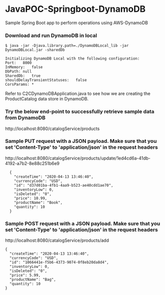 # JavaPOC-Springboot-DynamoDB
Sample Spring Boot app to perform operations using AWS-DynamoDB

### Download and run DynamoDB in local
```
$ java -jar -Djava.library.path=./DynamoDBLocal_lib -jar DynamoDBLocal.jar -sharedDb

Initializing DynamoDB Local with the following configuration:
Port:	8000
InMemory:	false
DbPath:	null
SharedDb:	true
shouldDelayTransientStatuses:	false
CorsParams:	*
```
Refer to C2CDynamoDBApplication.java to see how we are creating the ProductCatalog data store in DynamoDB. 

### Try the below end-point to successfully retrieve sample data from DynamoDB

http://localhost:8080/catalogService/products

### Sample PUT request with a JSON payload. Make sure that you set 'Content-Type' to 'application/json' in the request headers

http://localhost:8080/catalogService/products/update/1ed4cd6a-41db-4192-a7b2-8e88c251b6e9
```
  {
    "createTime": "2020-04-13 13:46:40",
    "currencyCode": "USD",
    "id": "d37d01ba-4fb1-4aa9-b523-ae40cdd1ae70",
    "inventoryLow": 0,
    "isDeleted": "0",
    "price": 10.99,
    "productName": "Book",
    "quantity": 10
  }
```
### Sample POST request with a JSON payload. Make sure that you set 'Content-Type' to 'application/json' in the request headers

http://localhost:8080/catalogService/products/add   
```
{
  "createTime": "2020-04-13 13:46:40",
  "currencyCode": "USD",
  "id": "1066441e-f5b6-4373-9074-0f8eb20da8d4",
  "inventoryLow": 0,
  "isDeleted": "0",
  "price": 5.99,
  "productName": "Bag",
  "quantity": 10
}
```
 